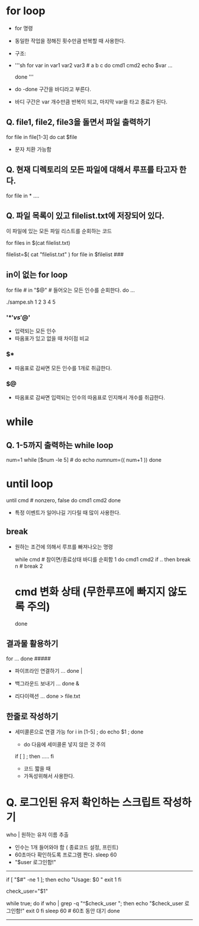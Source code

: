 # for loop
- for 명령
- 동일한 작업을 정해진 횟수만큼 반복할 때 사용한다.
- 구조:
-
  '''sh
  for var in var1 var2 var3 # a b c
  do
    cmd1
    cmd2
    echo $var ...

  done
  '''
- do -done 구간을 바디라고 부른다.
- 바디 구간은 var 개수만큼 반복이 되고, 마지막 var을 타고 종료가 된다.

## Q. file1, file2, file3을 돌면서 파일 출력하기

  for file in file[1-3]
  do
    cat $file

- 문자 치환 가능함

## Q. 현재 디렉토리의 모든 파일에 대해서 루프를 타고자 한다.

  for file in *
  ....

## Q. 파일 목록이 있고 filelist.txt에 저장되어 있다.
이 파일에 있는 모든 파일 리스트를 순회하는 코드
  
  for files in $(cat filelist.txt)  

  filelist=$( cat "filelist.txt" )
  for file in $filelist ###

## in이 없는 for loop
for file # in "$@" # 들어오는 모든 인수를 순회한다.
do
...

./sampe.sh 1 2 3 4 5

### '$*' vs '$@'
- 입력되는 모든 인수
- 따옴표가 있고 없을 때 차이점 비교


### $*
- 따옴표로 감싸면 모든 인수를 1개로 취급한다.

### $@
- 따옴표로 감싸면 입력되는 인수의 따옴표로 인지해서 개수를 취급한다.


# while

## Q. 1-5까지 출력하는 while loop

  num=1
  while [$num -le 5] #
  do 
    echo $num
    num=$(( num+1 ))
  done

# until loop

  until cmd # nonzero, false
  do
    cmd1
    cmd2
  done

- 특정 이벤트가 일어나길 기다릴 때 많이 사용한다.

## break
- 원하는 조건에 의해서 루프를 빠져나오는 명령

  while cmd # 참이면/종료상태 바디를 순회함 1
  do
    cmd1
    cmd2
    if ..
      then
      break n # break 2

    # cmd 변화 상태 (무한루프에 빠지지 않도록 주의)
  done
  
## 결과물 활용하기
for 
...
done #####

- 파이프라인 연결하기
  ... done |

- 백그라운드 보내기
  ... done &

- 리다이렉션
  ... done > file.txt

## 한줄로 작성하기
- 세미콜론으로 연결 가능
  for i in [1-5] ; do echo $1 ; done
  - do 다음에 세미콜론 넣지 않은 것 주의

  if [ ] ; then
    .....
  fi
  
  - 코드 짧을 때
  - 가독성위해서 사용한다.

# Q. 로그인된 유저 확인하는 스크립트 작성하기

who | 원하는 유저 이름 추출

- 인수는 1개 들어와야 함 ( 종료코드 설정, 프린트)
- 60초마다 확인하도록 프로그램 짠다.
  sleep 60
- "$user 로그인함!"

---

if [ "$#" -ne 1 ]; then
    echo "Usage: $0 <name>"
    exit 1
fi

check_user="$1"

while true; do
    if who | grep -q "^$check_user "; then
        echo "$check_user 로그인함!"
        exit 0
    fi
    sleep 60     # 60초 동안 대기
done

---



